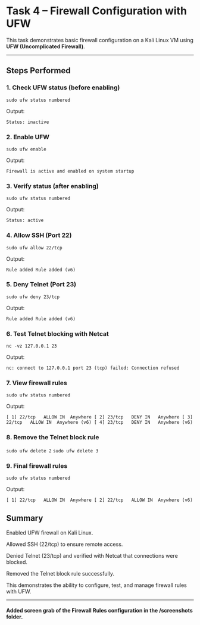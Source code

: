 # Task 4 – Firewall Configuration with UFW

This task demonstrates basic firewall configuration on a Kali Linux VM using **UFW (Uncomplicated Firewall)**.

---

## Steps Performed

### 1. Check UFW status (before enabling)
`sudo ufw status numbered`

Output:

`Status: inactive`

### 2. Enable UFW
`sudo ufw enable`

Output:

`Firewall is active and enabled on system startup`

### 3. Verify status (after enabling)
`sudo ufw status numbered`

Output:

`Status: active`


### 4. Allow SSH (Port 22)
`sudo ufw allow 22/tcp`

Output:

`Rule added
Rule added (v6)`


### 5. Deny Telnet (Port 23)
`sudo ufw deny 23/tcp`

Output:

`Rule added
Rule added (v6)`


### 6. Test Telnet blocking with Netcat
`nc -vz 127.0.0.1 23`

Output:

`nc: connect to 127.0.0.1 port 23 (tcp) failed: Connection refused`


### 7. View firewall rules
`sudo ufw status numbered`

Output:

`[ 1] 22/tcp   ALLOW IN  Anywhere
[ 2] 23/tcp   DENY IN   Anywhere
[ 3] 22/tcp   ALLOW IN  Anywhere (v6)
[ 4] 23/tcp   DENY IN   Anywhere (v6)`


### 8. Remove the Telnet block rule
`sudo ufw delete 2`
`sudo ufw delete 3`


### 9. Final firewall rules
`sudo ufw status numbered`

Output:

`[ 1] 22/tcp   ALLOW IN  Anywhere
[ 2] 22/tcp   ALLOW IN  Anywhere (v6)`


## Summary

Enabled UFW firewall on Kali Linux.

Allowed SSH (22/tcp) to ensure remote access.

Denied Telnet (23/tcp) and verified with Netcat that connections were blocked.

Removed the Telnet block rule successfully.

This demonstrates the ability to configure, test, and manage firewall rules with UFW.

---

#### Added screen grab of the Firewall Rules configuration in the /screenshots folder.
